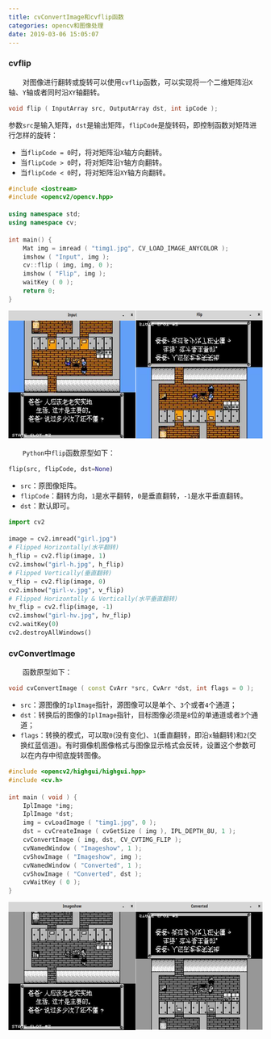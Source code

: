 ```yaml
---
title: cvConvertImage和cvflip函数
categories: opencv和图像处理
date: 2019-03-06 15:05:07
---
```

### cvflip

&emsp;&emsp;对图像进行翻转或旋转可以使用`cvflip`函数，可以实现将一个二维矩阵沿`X`轴、`Y`轴或者同时沿`XY`轴翻转。<!--more-->

``` cpp
void flip ( InputArray src, OutputArray dst, int ipCode );
```

参数`src`是输入矩阵，`dst`是输出矩阵，`flipCode`是旋转码，即控制函数对矩阵进行怎样的旋转：

- 当`flipCode = 0`时，将对矩阵沿`X`轴方向翻转。
- 当`flipCode > 0`时，将对矩阵沿`Y`轴方向翻转。
- 当`flipCode < 0`时，将对矩阵沿`XY`轴方向翻转。

``` cpp
#include <iostream>
#include <opencv2/opencv.hpp>

using namespace std;
using namespace cv;

int main() {
    Mat img = imread ( "timg1.jpg", CV_LOAD_IMAGE_ANYCOLOR );
    imshow ( "Input", img );
    cv::flip ( img, img, 0 );
    imshow ( "Flip", img );
    waitKey ( 0 );
    return 0;
}
```

<img src="./cvConvertImage和cvflip函数/1.png" height="254" width="688">

&emsp;&emsp;`Python`中`flip`函数原型如下：

``` python
flip(src, flipCode, dst=None)
```

- `src`：原图像矩阵。
- `flipCode`：翻转方向，`1`是水平翻转，`0`是垂直翻转，`-1`是水平垂直翻转。
- `dst`：默认即可。

``` python
import cv2

image = cv2.imread("girl.jpg")
# Flipped Horizontally(水平翻转)
h_flip = cv2.flip(image, 1)
cv2.imshow("girl-h.jpg", h_flip)
# Flipped Vertically(垂直翻转)
v_flip = cv2.flip(image, 0)
cv2.imshow("girl-v.jpg", v_flip)
# Flipped Horizontally & Vertically(水平垂直翻转)
hv_flip = cv2.flip(image, -1)
cv2.imshow("girl-hv.jpg", hv_flip)
cv2.waitKey(0)
cv2.destroyAllWindows()
```

### cvConvertImage

&emsp;&emsp;函数原型如下：

``` cpp
void cvConvertImage ( const CvArr *src, CvArr *dst, int flags = 0 );
```

- `src`：源图像的`IplImage`指针，源图像可以是单个、`3`个或者`4`个通道；
- `dst`：转换后的图像的`IplImage`指针，目标图像必须是`8`位的单通道或者`3`个通道；
- `flags`：转换的模式，可以取`0`(没有变化)、`1`(垂直翻转，即沿`x`轴翻转)和`2`(交换红蓝信道)。有时摄像机图像格式与图像显示格式会反转，设置这个参数可以在内存中彻底旋转图像。

``` cpp
#include <opencv2/highgui/highgui.hpp>
#include <cv.h>

int main ( void ) {
    IplImage *img;
    IplImage *dst;
    img = cvLoadImage ( "timg1.jpg", 0 );
    dst = cvCreateImage ( cvGetSize ( img ), IPL_DEPTH_8U, 1 );
    cvConvertImage ( img, dst, CV_CVTIMG_FLIP );
    cvNamedWindow ( "Imageshow", 1 );
    cvShowImage ( "Imageshow", img );
    cvNamedWindow ( "Converted", 1 );
    cvShowImage ( "Converted", dst );
    cvWaitKey ( 0 );
}
```

<img src="./cvConvertImage和cvflip函数/2.png" height="254" width="688">